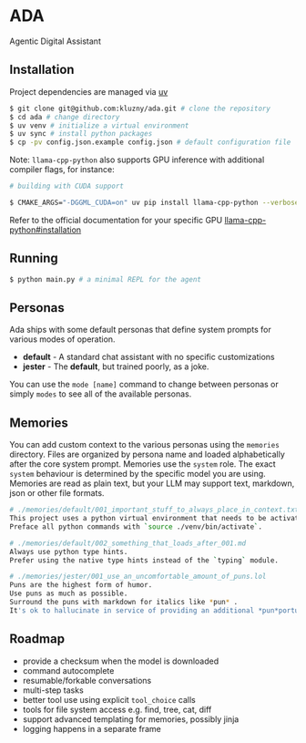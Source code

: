 # ADA

Agentic Digital Assistant

## Installation

Project dependencies are managed via [uv](https://docs.astral.sh/uv/)

```bash
$ git clone git@github.com:kluzny/ada.git # clone the repository
$ cd ada # change directory
$ uv venv # initialize a virtual environment
$ uv sync # install python packages
$ cp -pv config.json.example config.json # default configuration file
```

Note: `llama-cpp-python` also supports GPU inference with additional compiler flags, for instance:

```bash
# building with CUDA support

$ CMAKE_ARGS="-DGGML_CUDA=on" uv pip install llama-cpp-python --verbose
```

Refer to the official documentation for your specific GPU [llama-cpp-python#installation](https://llama-cpp-python.readthedocs.io/en/latest/#installation)

## Running

```bash
$ python main.py # a minimal REPL for the agent
```

## Personas

Ada ships with some default personas that define system prompts for various modes of operation.

- **default** - A standard chat assistant with no specific customizations
- **jester** - The **default**, but trained poorly, as a joke.

You can use the `mode [name]` command to change between personas or simply `modes` to see all of the available personas.

## Memories

You can add custom context to the various personas using the `memories` directory. Files are organized by persona name and loaded alphabetically after the core system prompt. Memories use the `system` role. The exact `system` behaviour is determined by the specific model you are using. Memories are read as plain text, but your LLM may support text, markdown, json or other file formats.

```bash
# ./memories/default/001_important_stuff_to_always_place_in_context.txt
This project uses a python virtual environment that needs to be activated.
Preface all python commands with `source ./venv/bin/activate`.
```

```bash
# ./memories/default/002_something_that_loads_after_001.md
Always use python type hints.
Prefer using the native type hints instead of the `typing` module.
```

```bash
# ./memories/jester/001_use_an_uncomfortable_amount_of_puns.lol
Puns are the highest form of humor.
Use puns as much as possible.
Surround the puns with markdown for italics like *pun* .
It's ok to hallucinate in service of providing an additional *pun*portunity.
```

## Roadmap

- provide a checksum when the model is downloaded
- command autocomplete
- resumable/forkable conversations
- multi-step tasks
- better tool use using explicit `tool_choice` calls
- tools for file system access e.g. find, tree, cat, diff
- support advanced templating for memories, possibly jinja
- logging happens in a separate frame

